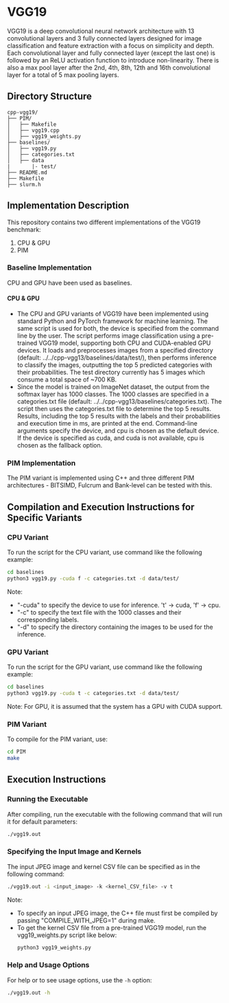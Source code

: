 # VGG19 

VGG19 is a deep convolutional neural network architecture with 13 convolutional layers and 3 fully connected layers designed for image classification and feature extraction with a focus on simplicity and depth. Each convolutional layer and fully connected layer (except the last one) is followed by an ReLU activation function to introduce non-linearity. There is also a max pool layer after the 2nd, 4th, 8th, 12th and 16th convolutional layer for a total of 5 max pooling layers.

## Directory Structure
```
cpp-vgg19/
├── PIM/
│   ├── Makefile
│   ├── vgg19.cpp
│   ├── vgg19_weights.py
├── baselines/
│   ├── vgg19.py
│   ├── categories.txt
│   ├── data
|       |- test/ 
├── README.md
├── Makefile
├── slurm.h
```

## Implementation Description

This repository contains two different implementations of the VGG19 benchmark:
1. CPU & GPU
2. PIM

### Baseline Implementation

CPU and GPU have been used as baselines.

#### CPU & GPU

* The CPU and GPU variants of VGG19 have been implemented using standard Python and PyTorch framework for machine learning. The same script is used for both, the device is specified from the command line by the user. The script performs image classification using a pre-trained VGG19 model, supporting both CPU and CUDA-enabled GPU devices. It loads and preprocesses images from a specified directory (default: ../../cpp-vgg13/baselines/data/test/), then performs inference to classify the images, outputting the top 5 predicted categories with their probabilities. The test directory currently has 5 images which consume a total space of ~700 KB.
* Since the model is trained on ImageNet dataset, the output from the softmax layer has 1000 classes. The 1000 classes are specified in a categories.txt file (default: ../../cpp-vgg13/baselines/categories.txt). The script then uses the categories.txt file to determine the top 5 results. Results, including the top 5 results with the labels and their probabilities and execution time in ms, are printed at the end. Command-line arguments specify the device, and cpu is chosen as the default device. If the device is specified as cuda, and cuda is not available, cpu is chosen as the fallback option.

### PIM Implementation

The PIM variant is implemented using C++ and three different PIM architectures - BITSIMD, Fulcrum and Bank-level can be tested with this. 
  
## Compilation and Execution Instructions for Specific Variants

### CPU Variant

To run the script for the CPU variant, use command like the following example:

```bash
cd baselines
python3 vgg19.py -cuda f -c categories.txt -d data/test/
```
Note: 
 * "-cuda" to specify the device to use for inference. 't' -> cuda, 'f' -> cpu.
 * "-c" to specify the text file with the 1000 classes and their corresponding labels.
 * "-d" to specify the directory containing the images to be used for the inference.

### GPU Variant

To run the script for the GPU variant, use command like the following example:

```bash
cd baselines
python3 vgg19.py -cuda t -c categories.txt -d data/test/
```
Note: For GPU, it is assumed that the system has a GPU with CUDA support.

### PIM Variant

To compile for the PIM variant, use:

```bash
cd PIM
make
```

## Execution Instructions

### Running the Executable

After compiling, run the executable with the following command that will run it for default parameters:

```bash
./vgg19.out
```

### Specifying the Input Image and Kernels

The input JPEG image and kernel CSV file can be specified as in the following command:

```bash
./vgg19.out -i <input_image> -k <kernel_CSV_file> -v t  
```
Note: 
* To specify an input JPEG image, the C++ file must first be compiled by passing "COMPILE_WITH_JPEG=1" during make.
* To get the kernel CSV file from a pre-trained VGG19 model, run the vgg19_weights.py script like below:
  ```bash
  python3 vgg19_weights.py
  ```

### Help and Usage Options

For help or to see usage options, use the `-h` option:

```bash
./vgg19.out -h
```
